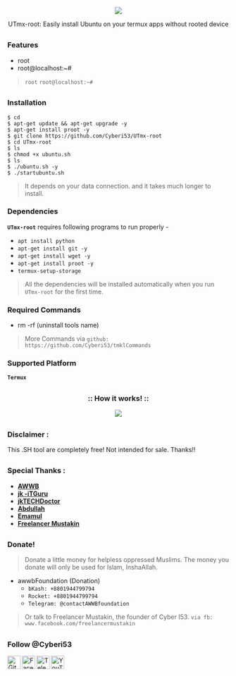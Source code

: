 <!-- T-bpi -->

<p align="center">
 <img src=".imgs/logo.png">
</p>


<p align="center">UTmx-root: Easily install Ubuntu on your termux apps without rooted device</p>

##

### Features
- root
- root@localhost:~#

> `root` `root@localhost:~#`

##

### Installation
```
$ cd
$ apt-get update && apt-get upgrade -y
$ apt-get install proot -y
$ git clone https://github.com/Cyberi53/UTmx-root
$ cd UTmx-root
$ ls
$ chmod +x ubuntu.sh
$ ls
$ ./ubuntu.sh -y
$ ./startubuntu.sh
```
> It depends on your data connection. and it takes much longer to install.

### Dependencies

**`UTmx-root`** requires following programs to run properly - 
- `apt install python`
- `apt-get install git -y`
- `apt-get install wget -y`
- `apt-get install proot -y`
- `termux-setup-storage`

> All the dependencies will be installed automatically when you run `UTmx-root` for the first time.

### Required Commands
- rm -rf (uninstall tools name)

> More Commands via `github: https://github.com/Cyberi53/tmklCommands`

### Supported Platform
**`Termux`**

##

<h3 align="center">
:: How it works! ::
</h3>
<p align="center">
<img src=".imgs/wf.gif"/>
</p>

##

### Disclaimer :
<p>This .SH tool are completely free! Not intended for sale. Thanks!!</p>

##

### Special Thanks :

- [**AWWB**](https://facebook.com/awwbFoundation)
- [**jk -iTGuru**](https://github.com/jk-iTGuru)
- [**jkTECHDoctor**](https://github.com/jkTECHDoctor)
- [**Abdullah**](#)
- [**Emamul**](#)
- [**Freelancer Mustakin**](https://github.com/freelancermustakin)

##

### Donate!
> Donate a little money for helpless oppressed Muslims. The money you donate will only be used for Islam, InshaAllah.
- awwbFoundation (Donation)
  - `bKash: +8801944799794`
  - `Rocket: +8801944799794`
  - `Telegram: @contactAWWBfoundation`

> Or talk to Freelancer Mustakin, the founder of Cyber ​​I53. `via fb: www.facebook.com/freelancermustakin`

##

### Follow @Cyberi53
<a href="https://github.com/Cyberi53"><img align="left" title="Github" alt="Github" width="30px" src=".assets/github.png" /></a>
<a href="https://facebook.com/Cyberi53"><img align="left" title="Facebook" alt="Facebook" width="30px" src=".assets/facebook.png" /></a>
<a href="https://t.me/Cyber_i53"><img align="left" title="Telegram" alt="Telegram" width="30px" src=".assets/telegram.png" /></a>
<a href="https://m.youtube.com/channel/UCoAUatLl3PQB-buaTMn8YJw"><img align="left" title="YouTube" alt="YouTube" width="30px" src=".assets/YouTube.png" /></a>
